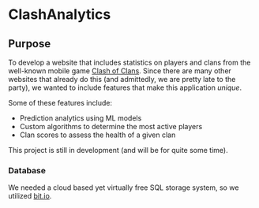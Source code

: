 # ClashAnalytics

## Purpose

To develop a website that includes statistics on players and clans from the well-known mobile game [Clash of Clans](https://supercell.com/en/games/clashofclans/). Since there are many other websites that already do this (and admittedly, we are pretty late to the party), we wanted to include features that make this application *unique*. 

Some of these features include:

- Prediction analytics using ML models
- Custom algorithms to determine the most active players
- Clan scores to assess the health of a given clan 

This project is still in development (and will be for quite some time). 

### Database
We needed a cloud based yet virtually free SQL storage system, so we utilized [bit.io](https://bit.io/).
 
